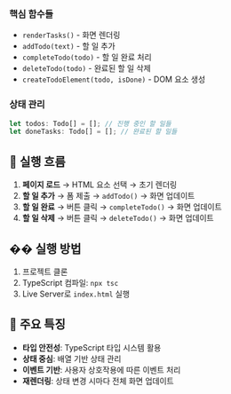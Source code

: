 ### 핵심 함수들

- `renderTasks()` - 화면 렌더링
- `addTodo(text)` - 할 일 추가
- `completeTodo(todo)` - 할 일 완료 처리
- `deleteTodo(todo)` - 완료된 할 일 삭제
- `createTodoElement(todo, isDone)` - DOM 요소 생성

### 상태 관리

```typescript
let todos: Todo[] = []; // 진행 중인 할 일들
let doneTasks: Todo[] = []; // 완료된 할 일들
```

## 🔄 실행 흐름

1. **페이지 로드** → HTML 요소 선택 → 초기 렌더링
2. **할 일 추가** → 폼 제출 → `addTodo()` → 화면 업데이트
3. **할 일 완료** → 버튼 클릭 → `completeTodo()` → 화면 업데이트
4. **할 일 삭제** → 버튼 클릭 → `deleteTodo()` → 화면 업데이트

## �� 실행 방법

1. 프로젝트 클론
2. TypeScript 컴파일: `npx tsc`
3. Live Server로 `index.html` 실행

## 📝 주요 특징

- **타입 안전성**: TypeScript 타입 시스템 활용
- **상태 중심**: 배열 기반 상태 관리
- **이벤트 기반**: 사용자 상호작용에 따른 이벤트 처리
- **재렌더링**: 상태 변경 시마다 전체 화면 업데이트
